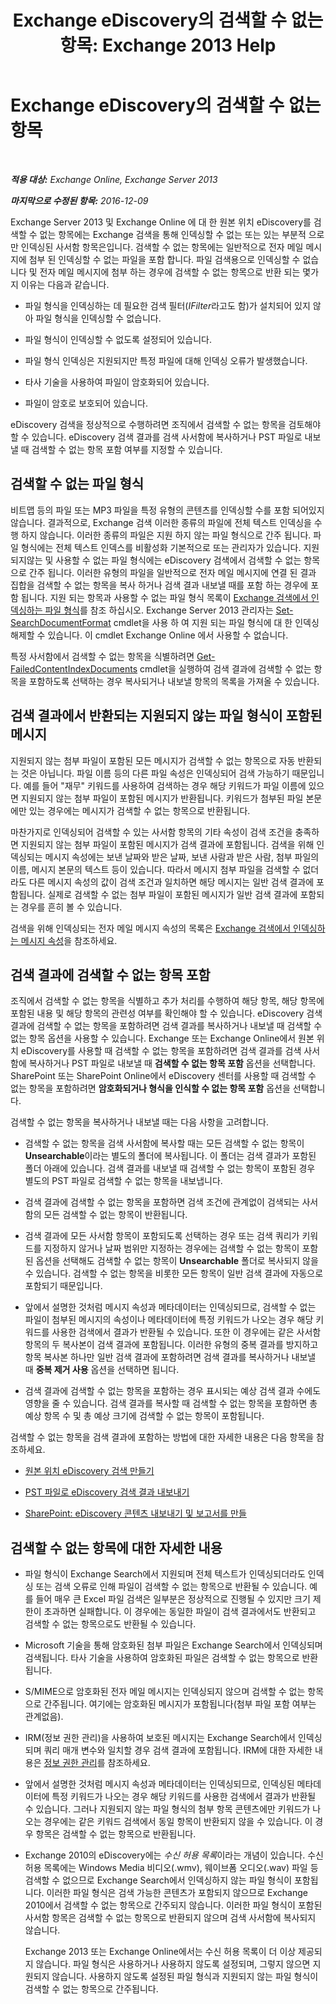 ﻿---
title: 'Exchange eDiscovery의 검색할 수 없는 항목: Exchange 2013 Help'
TOCTitle: Exchange eDiscovery의 검색할 수 없는 항목
ms:assetid: 32550081-9af9-474b-ae7b-28f1e68cad41
ms:mtpsurl: https://technet.microsoft.com/ko-kr/library/Dn602498(v=EXCHG.150)
ms:contentKeyID: 61071981
ms.date: 05/22/2018
mtps_version: v=EXCHG.150
ms.translationtype: MT
---

# Exchange eDiscovery의 검색할 수 없는 항목

 

_**적용 대상:** Exchange Online, Exchange Server 2013_

_**마지막으로 수정된 항목:** 2016-12-09_

Exchange Server 2013 및 Exchange Online 에 대 한 원본 위치 eDiscovery를 검색할 수 없는 항목에는 Exchange 검색을 통해 인덱싱할 수 없는 또는 있는 부분적 으로만 인덱싱된 사서함 항목은입니다. 검색할 수 없는 항목에는 일반적으로 전자 메일 메시지에 첨부 된 인덱싱할 수 없는 파일을 포함 합니다. 파일 검색용으로 인덱싱할 수 없습니다 및 전자 메일 메시지에 첨부 하는 경우에 검색할 수 없는 항목으로 반환 되는 몇가지 이유는 다음과 같습니다.

  - 파일 형식을 인덱싱하는 데 필요한 검색 필터(*IFilter*라고도 함)가 설치되어 있지 않아 파일 형식을 인덱싱할 수 없습니다.

  - 파일 형식이 인덱싱할 수 없도록 설정되어 있습니다.

  - 파일 형식 인덱싱은 지원되지만 특정 파일에 대해 인덱싱 오류가 발생했습니다.

  - 타사 기술을 사용하여 파일이 암호화되어 있습니다.

  - 파일이 암호로 보호되어 있습니다.

eDiscovery 검색을 정상적으로 수행하려면 조직에서 검색할 수 없는 항목을 검토해야 할 수 있습니다. eDiscovery 검색 결과를 검색 사서함에 복사하거나 PST 파일로 내보낼 때 검색할 수 없는 항목 포함 여부를 지정할 수 있습니다.

## 검색할 수 없는 파일 형식

비트맵 등의 파일 또는 MP3 파일을 특정 유형의 콘텐츠를 인덱싱할 수를 포함 되어있지 않습니다. 결과적으로, Exchange 검색 이러한 종류의 파일에 전체 텍스트 인덱싱을 수행 하지 않습니다. 이러한 종류의 파일은 지원 하지 않는 파일 형식으로 간주 됩니다. 파일 형식에는 전체 텍스트 인덱스를 비활성화 기본적으로 또는 관리자가 있습니다. 지원 되지않는 및 사용할 수 없는 파일 형식에는 eDiscovery 검색에서 검색할 수 없는 항목으로 간주 됩니다. 이러한 유형의 파일을 일반적으로 전자 메일 메시지에 연결 된 결과 집합을 검색할 수 없는 항목을 복사 하거나 검색 결과 내보낼 때를 포함 하는 경우에 포함 됩니다. 지원 되는 항목과 사용할 수 없는 파일 형식 목록이 [Exchange 검색에서 인덱싱하는 파일 형식](file-formats-indexed-by-exchange-search-exchange-2013-help.md)를 참조 하십시오. Exchange Server 2013 관리자는 [Set-SearchDocumentFormat](https://technet.microsoft.com/ko-kr/library/jj873756\(v=exchg.150\)) cmdlet을 사용 하 여 지원 되는 파일 형식에 대 한 인덱싱 해제할 수 있습니다. 이 cmdlet Exchange Online 에서 사용할 수 없습니다.

특정 사서함에서 검색할 수 없는 항목을 식별하려면 [Get-FailedContentIndexDocuments](https://technet.microsoft.com/ko-kr/library/dd351154\(v=exchg.150\)) cmdlet을 실행하여 검색 결과에 검색할 수 없는 항목을 포함하도록 선택하는 경우 복사되거나 내보낼 항목의 목록을 가져올 수 있습니다.

## 검색 결과에서 반환되는 지원되지 않는 파일 형식이 포함된 메시지

지원되지 않는 첨부 파일이 포함된 모든 메시지가 검색할 수 없는 항목으로 자동 반환되는 것은 아닙니다. 파일 이름 등의 다른 파일 속성은 인덱싱되어 검색 가능하기 때문입니다. 예를 들어 "재무" 키워드를 사용하여 검색하는 경우 해당 키워드가 파일 이름에 있으면 지원되지 않는 첨부 파일이 포함된 메시지가 반환됩니다. 키워드가 첨부된 파일 본문에만 있는 경우에는 메시지가 검색할 수 없는 항목으로 반환됩니다.

마찬가지로 인덱싱되어 검색할 수 있는 사서함 항목의 기타 속성이 검색 조건을 충족하면 지원되지 않는 첨부 파일이 포함된 메시지가 검색 결과에 포함됩니다. 검색을 위해 인덱싱되는 메시지 속성에는 보낸 날짜와 받은 날짜, 보낸 사람과 받은 사람, 첨부 파일의 이름, 메시지 본문의 텍스트 등이 있습니다. 따라서 메시지 첨부 파일을 검색할 수 없더라도 다른 메시지 속성의 값이 검색 조건과 일치하면 해당 메시지는 일반 검색 결과에 포함됩니다. 실제로 검색할 수 없는 첨부 파일이 포함된 메시지가 일반 검색 결과에 포함되는 경우를 흔히 볼 수 있습니다.

검색을 위해 인덱싱되는 전자 메일 메시지 속성의 목록은 [Exchange 검색에서 인덱싱하는 메시지 속성](message-properties-indexed-by-exchange-search-exchange-2013-help.md)을 참조하세요.

## 검색 결과에 검색할 수 없는 항목 포함

조직에서 검색할 수 없는 항목을 식별하고 추가 처리를 수행하여 해당 항목, 해당 항목에 포함된 내용 및 해당 항목의 관련성 여부를 확인해야 할 수 있습니다. eDiscovery 검색 결과에 검색할 수 없는 항목을 포함하려면 검색 결과를 복사하거나 내보낼 때 검색할 수 없는 항목 옵션을 사용할 수 있습니다. Exchange 또는 Exchange Online에서 원본 위치 eDiscovery를 사용할 때 검색할 수 없는 항목을 포함하려면 검색 결과를 검색 사서함에 복사하거나 PST 파일로 내보낼 때 **검색할 수 없는 항목 포함** 옵션을 선택합니다. SharePoint 또는 SharePoint Online에서 eDiscovery 센터를 사용할 때 검색할 수 없는 항목을 포함하려면 **암호화되거나 형식을 인식할 수 없는 항목 포함** 옵션을 선택합니다.

검색할 수 없는 항목을 복사하거나 내보낼 때는 다음 사항을 고려합니다.

  - 검색할 수 없는 항목을 검색 사서함에 복사할 때는 모든 검색할 수 없는 항목이 **Unsearchable**이라는 별도의 폴더에 복사됩니다. 이 폴더는 검색 결과가 포함된 폴더 아래에 있습니다. 검색 결과를 내보낼 때 검색할 수 없는 항목이 포함된 경우 별도의 PST 파일로 검색할 수 없는 항목을 내보냅니다.

  - 검색 결과에 검색할 수 없는 항목을 포함하면 검색 조건에 관계없이 검색되는 사서함의 모든 검색할 수 없는 항목이 반환됩니다.

  - 검색 결과에 모든 사서함 항목이 포함되도록 선택하는 경우 또는 검색 쿼리가 키워드를 지정하지 않거나 날짜 범위만 지정하는 경우에는 검색할 수 없는 항목이 포함된 옵션을 선택해도 검색할 수 없는 항목이 **Unsearchable** 폴더로 복사되지 않을 수 있습니다. 검색할 수 없는 항목을 비롯한 모든 항목이 일반 검색 결과에 자동으로 포함되기 때문입니다.

  - 앞에서 설명한 것처럼 메시지 속성과 메타데이터는 인덱싱되므로, 검색할 수 없는 파일이 첨부된 메시지의 속성이나 메타데이터에 특정 키워드가 나오는 경우 해당 키워드를 사용한 검색에서 결과가 반환될 수 있습니다. 또한 이 경우에는 같은 사서함 항목의 두 복사본이 검색 결과에 포함됩니다. 이러한 유형의 중복 결과를 방지하고 항목 복사본 하나만 일반 검색 결과에 포함하려면 검색 결과를 복사하거나 내보낼 때 **중복 제거 사용** 옵션을 선택하면 됩니다.

  - 검색 결과에 검색할 수 없는 항목을 포함하는 경우 표시되는 예상 검색 결과 수에도 영향을 줄 수 있습니다. 검색 결과를 복사할 때 검색할 수 없는 항목을 포함하면 총 예상 항목 수 및 총 예상 크기에 검색할 수 없는 항목이 포함됩니다.

검색할 수 없는 항목을 검색 결과에 포함하는 방법에 대한 자세한 내용은 다음 항목을 참조하세요.

  - [원본 위치 eDiscovery 검색 만들기](create-an-in-place-ediscovery-search-exchange-2013-help.md)

  - [PST 파일로 eDiscovery 검색 결과 내보내기](export-ediscovery-search-results-to-a-pst-file-exchange-2013-help.md)

  - [SharePoint: eDiscovery 콘텐츠 내보내기 및 보고서를 만들](https://go.microsoft.com/fwlink/p/?linkid=324757)

## 검색할 수 없는 항목에 대한 자세한 내용

  - 파일 형식이 Exchange Search에서 지원되며 전체 텍스트가 인덱싱되더라도 인덱싱 또는 검색 오류로 인해 파일이 검색할 수 없는 항목으로 반환될 수 있습니다. 예를 들어 매우 큰 Excel 파일 검색은 일부분은 정상적으로 진행될 수 있지만 크기 제한이 초과하면 실패합니다. 이 경우에는 동일한 파일이 검색 결과에서도 반환되고 검색할 수 없는 항목으로도 반환될 수 있습니다.

  - Microsoft 기술을 통해 암호화된 첨부 파일은 Exchange Search에서 인덱싱되며 검색됩니다. 타사 기술을 사용하여 암호화된 파일은 검색할 수 없는 항목으로 반환됩니다.

  - S/MIME으로 암호화된 전자 메일 메시지는 인덱싱되지 않으며 검색할 수 없는 항목으로 간주됩니다. 여기에는 암호화된 메시지가 포함됩니다(첨부 파일 포함 여부는 관계없음).

  - IRM(정보 권한 관리)을 사용하여 보호된 메시지는 Exchange Search에서 인덱싱되며 쿼리 매개 변수와 일치할 경우 검색 결과에 포함됩니다. IRM에 대한 자세한 내용은 [정보 권한 관리](information-rights-management-exchange-2013-help.md)를 참조하세요.

  - 앞에서 설명한 것처럼 메시지 속성과 메타데이터는 인덱싱되므로, 인덱싱된 메타데이터에 특정 키워드가 나오는 경우 해당 키워드를 사용한 검색에서 결과가 반환될 수 있습니다. 그러나 지원되지 않는 파일 형식의 첨부 항목 콘텐츠에만 키워드가 나오는 경우에는 같은 키워드 검색에서 동일 항목이 반환되지 않을 수 있습니다. 이 경우 항목은 검색할 수 없는 항목으로 반환됩니다.

  - Exchange 2010의 eDiscovery에는 *수신 허용 목록*이라는 개념이 있습니다. 수신 허용 목록에는 Windows Media 비디오(.wmv), 웨이브폼 오디오(.wav) 파일 등 검색할 수 없으므로 Exchange Search에서 인덱싱하지 않는 파일 형식이 포함됩니다. 이러한 파일 형식은 검색 가능한 콘텐츠가 포함되지 않으므로 Exchange 2010에서 검색할 수 없는 항목으로 간주되지 않습니다. 이러한 파일 형식이 포함된 사서함 항목은 검색할 수 없는 항목으로 반환되지 않으며 검색 사서함에 복사되지 않습니다.
    
    Exchange 2013 또는 Exchange Online에서는 수신 허용 목록이 더 이상 제공되지 않습니다. 파일 형식은 사용하거나 사용하지 않도록 설정되며, 그렇지 않으면 지원되지 않습니다. 사용하지 않도록 설정된 파일 형식과 지원되지 않는 파일 형식이 검색할 수 없는 항목으로 간주됩니다.

